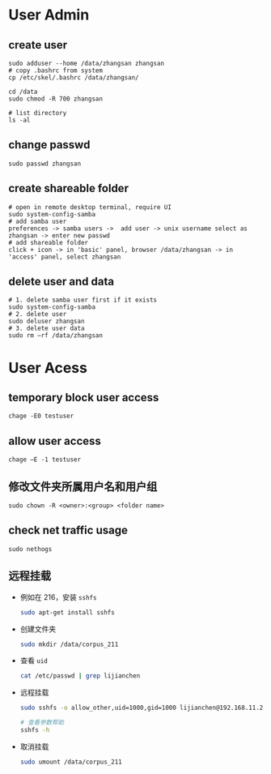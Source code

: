 # User Admin
## create user
```
sudo adduser --home /data/zhangsan zhangsan
# copy .bashrc from system
cp /etc/skel/.bashrc /data/zhangsan/

cd /data
sudo chmod -R 700 zhangsan

# list directory
ls -al
```

## change passwd
```
sudo passwd zhangsan
```

## create shareable folder
```
# open in remote desktop terminal, require UI
sudo system-config-samba 
# add samba user
preferences -> samba users ->  add user -> unix username select as zhangsan -> enter new passwd
# add shareable folder
click + icon -> in 'basic' panel, browser /data/zhangsan -> in 'access' panel, select zhangsan 
```

## delete user and data
```
# 1. delete samba user first if it exists
sudo system-config-samba
# 2. delete user
sudo deluser zhangsan
# 3. delete user data
sudo rm –rf /data/zhangsan
```
# User Acess
## temporary block user access
```
chage -E0 testuser
```

## allow user access
```
chage –E -1 testuser
```

## 修改文件夹所属用户名和用户组

```
sudo chown -R <owner>:<group> <folder name> 
```

## check net traffic usage
```
sudo nethogs
```

## 远程挂载

* 例如在 216，安装 `sshfs`
  ```bash
  sudo apt-get install sshfs
  ```
  
* 创建文件夹
  ```bash
  sudo mkdir /data/corpus_211
  ```
  
* 查看 `uid`
  ```bash
  cat /etc/passwd | grep lijianchen
  ```

* 远程挂载
  ```bash
  sudo sshfs -o allow_other,uid=1000,gid=1000 lijianchen@192.168.11.211:/data/corpus /data/corpus_211
  
  # 查看参数帮助
  sshfs -h
  ```
  
* 取消挂载
  ```bash
  sudo umount /data/corpus_211
  ```
